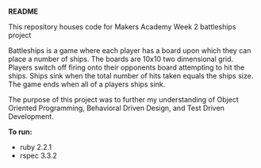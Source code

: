 **README**

This repository houses code for Makers Academy Week 2 battleships project

Battleships is a game where each player has a board upon which they can place a number of ships. The boards are 10x10 two dimensional grid. Players switch off firing onto their opponents board attempting to hit the ships. Ships sink when the total number of hits taken equals the ships size. The game ends when all of a players ships sink.

The purpose of this project was to further my understanding of Object Oriented Programming, Behavioral Driven Design, and Test Driven Development. 

**To run:**
* ruby 2.2.1
* rspec 3.3.2

